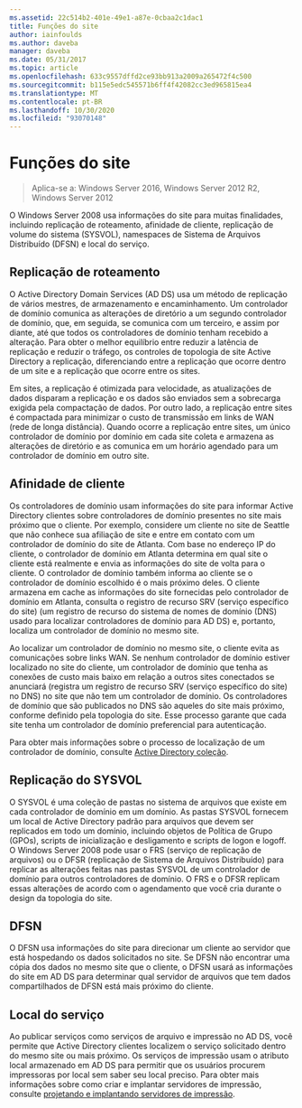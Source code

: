 ```yaml
---
ms.assetid: 22c514b2-401e-49e1-a87e-0cbaa2c1dac1
title: Funções do site
author: iainfoulds
ms.author: daveba
manager: daveba
ms.date: 05/31/2017
ms.topic: article
ms.openlocfilehash: 633c9557dffd2ce93bb913a2009a265472f4c500
ms.sourcegitcommit: b115e5edc545571b6ff4f42082cc3ed965815ea4
ms.translationtype: MT
ms.contentlocale: pt-BR
ms.lasthandoff: 10/30/2020
ms.locfileid: "93070148"
---
```

# <a name="site-functions"></a>Funções do site

> Aplica-se a: Windows Server 2016, Windows Server 2012 R2, Windows Server 2012

 O Windows Server 2008 usa informações do site para muitas finalidades, incluindo replicação de roteamento, afinidade de cliente, replicação de volume do sistema (SYSVOL), namespaces de Sistema de Arquivos Distribuído (DFSN) e local do serviço.

## <a name="routing-replication"></a>Replicação de roteamento
O Active Directory Domain Services (AD DS) usa um método de replicação de vários mestres, de armazenamento e encaminhamento. Um controlador de domínio comunica as alterações de diretório a um segundo controlador de domínio, que, em seguida, se comunica com um terceiro, e assim por diante, até que todos os controladores de domínio tenham recebido a alteração. Para obter o melhor equilíbrio entre reduzir a latência de replicação e reduzir o tráfego, os controles de topologia de site Active Directory a replicação, diferenciando entre a replicação que ocorre dentro de um site e a replicação que ocorre entre os sites.

Em sites, a replicação é otimizada para velocidade, as atualizações de dados disparam a replicação e os dados são enviados sem a sobrecarga exigida pela compactação de dados. Por outro lado, a replicação entre sites é compactada para minimizar o custo de transmissão em links de WAN (rede de longa distância). Quando ocorre a replicação entre sites, um único controlador de domínio por domínio em cada site coleta e armazena as alterações de diretório e as comunica em um horário agendado para um controlador de domínio em outro site.

## <a name="client-affinity"></a>Afinidade de cliente
Os controladores de domínio usam informações do site para informar Active Directory clientes sobre controladores de domínio presentes no site mais próximo que o cliente. Por exemplo, considere um cliente no site de Seattle que não conhece sua afiliação de site e entre em contato com um controlador de domínio do site de Atlanta. Com base no endereço IP do cliente, o controlador de domínio em Atlanta determina em qual site o cliente está realmente e envia as informações do site de volta para o cliente. O controlador de domínio também informa ao cliente se o controlador de domínio escolhido é o mais próximo deles. O cliente armazena em cache as informações do site fornecidas pelo controlador de domínio em Atlanta, consulta o registro de recurso SRV (serviço específico do site) (um registro de recurso do sistema de nomes de domínio (DNS) usado para localizar controladores de domínio para AD DS) e, portanto, localiza um controlador de domínio no mesmo site.

Ao localizar um controlador de domínio no mesmo site, o cliente evita as comunicações sobre links WAN. Se nenhum controlador de domínio estiver localizado no site do cliente, um controlador de domínio que tenha as conexões de custo mais baixo em relação a outros sites conectados se anunciará (registra um registro de recurso SRV (serviço específico do site) no DNS) no site que não tem um controlador de domínio. Os controladores de domínio que são publicados no DNS são aqueles do site mais próximo, conforme definido pela topologia do site. Esse processo garante que cada site tenha um controlador de domínio preferencial para autenticação.

Para obter mais informações sobre o processo de localização de um controlador de domínio, consulte [Active Directory coleção](/previous-versions/windows/it-pro/windows-server-2003/cc780036(v=ws.10)).

## <a name="sysvol-replication"></a>Replicação do SYSVOL
O SYSVOL é uma coleção de pastas no sistema de arquivos que existe em cada controlador de domínio em um domínio. As pastas SYSVOL fornecem um local de Active Directory padrão para arquivos que devem ser replicados em todo um domínio, incluindo objetos de Política de Grupo (GPOs), scripts de inicialização e desligamento e scripts de logon e logoff.  O Windows Server 2008 pode usar o FRS (serviço de replicação de arquivos) ou o DFSR (replicação de Sistema de Arquivos Distribuído) para replicar as alterações feitas nas pastas SYSVOL de um controlador de domínio para outros controladores de domínio. O FRS e o DFSR replicam essas alterações de acordo com o agendamento que você cria durante o design da topologia do site.

## <a name="dfsn"></a>DFSN
O DFSN usa informações do site para direcionar um cliente ao servidor que está hospedando os dados solicitados no site. Se DFSN não encontrar uma cópia dos dados no mesmo site que o cliente, o DFSN usará as informações do site em AD DS para determinar qual servidor de arquivos que tem dados compartilhados de DFSN está mais próximo do cliente.

## <a name="service-location"></a>Local do serviço
Ao publicar serviços como serviços de arquivo e impressão no AD DS, você permite que Active Directory clientes localizem o serviço solicitado dentro do mesmo site ou mais próximo. Os serviços de impressão usam o atributo local armazenado em AD DS para permitir que os usuários procurem impressoras por local sem saber seu local preciso. Para obter mais informações sobre como criar e implantar servidores de impressão, consulte [projetando e implantando servidores de impressão](/previous-versions/windows/it-pro/windows-server-2003/cc785842(v=ws.10)).
